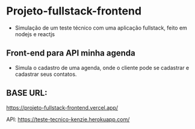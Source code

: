 # Projeto-fullstack-frontend
- Simulação de um teste técnico com uma aplicação fullstack, feito em nodejs e reactjs

## Front-end para API minha agenda

- Simula o cadastro de uma agenda, onde o cliente pode se cadastrar e cadastrar seus contatos.

## BASE URL:

https://projeto-fullstack-frontend.vercel.app/

API: https://teste-tecnico-kenzie.herokuapp.com/
